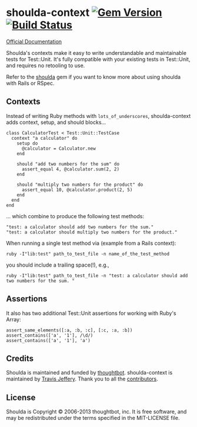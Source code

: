 # shoulda-context [![Gem Version](https://badge.fury.io/rb/shoulda-context.png)](http://badge.fury.io/rb/shoulda-context) [![Build Status](https://travis-ci.org/thoughtbot/shoulda-context.png?branch=master)](https://travis-ci.org/thoughtbot/shoulda-context)

[Official Documentation](http://rubydoc.info/github/thoughtbot/shoulda-context/master/frames)

Shoulda's contexts make it easy to write understandable and maintainable tests for Test::Unit.
It's fully compatible with your existing tests in Test::Unit, and requires no retooling to use.

Refer to the [shoulda](https://github.com/thoughtbot/shoulda) gem if you want to know more
about using shoulda with Rails or RSpec.

## Contexts

Instead of writing Ruby methods with `lots_of_underscores`, shoulda-context adds
context, setup, and should blocks...

    class CalculatorTest < Test::Unit::TestCase
      context "a calculator" do
        setup do
          @calculator = Calculator.new
        end

        should "add two numbers for the sum" do
          assert_equal 4, @calculator.sum(2, 2)
        end

        should "multiply two numbers for the product" do
          assert_equal 10, @calculator.product(2, 5)
        end
      end
    end

... which combine to produce the following test methods:

    "test: a calculator should add two numbers for the sum."
    "test: a calculator should multiply two numbers for the product."

When running a single test method via (example from a Rails context):

    ruby -I"lib:test" path_to_test_file -n name_of_the_test_method

you should include a trailing space(!), e.g.,

    ruby -I"lib:test" path_to_test_file -n "test: a calculator should add two numbers for the sum. "


## Assertions

It also has two additional Test::Unit assertions for working with Ruby's Array:

    assert_same_elements([:a, :b, :c], [:c, :a, :b])
    assert_contains(['a', '1'], /\d/)
    assert_contains(['a', '1'], 'a')

## Credits

Shoulda is maintained and funded by [thoughtbot](http://thoughtbot.com/community).
shoulda-context is maintained by [Travis Jeffery](https://github.com/travisjeffery).
Thank you to all the [contributors](https://github.com/thoughtbot/shoulda-context/contributors).

## License

Shoulda is Copyright © 2006-2013 thoughtbot, inc.
It is free software, and may be redistributed under the terms specified in the MIT-LICENSE file.

